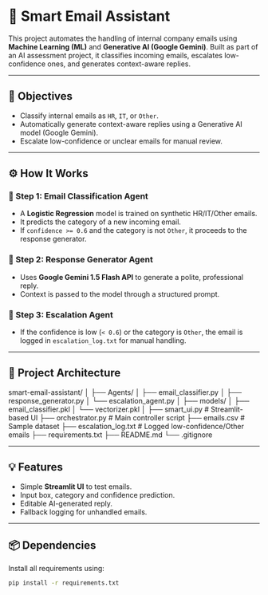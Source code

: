# 📧 Smart Email Assistant

This project automates the handling of internal company emails using **Machine Learning (ML)** and **Generative AI (Google Gemini)**. Built as part of an AI assessment project, it classifies incoming emails, escalates low-confidence ones, and generates context-aware replies.

---

## 🎯 Objectives

- Classify internal emails as `HR`, `IT`, or `Other`.
- Automatically generate context-aware replies using a Generative AI model (Google Gemini).
- Escalate low-confidence or unclear emails for manual review.

---

## ⚙️ How It Works

### 🔹 Step 1: Email Classification Agent
- A **Logistic Regression** model is trained on synthetic HR/IT/Other emails.
- It predicts the category of a new incoming email.
- If `confidence >= 0.6` and the category is not `Other`, it proceeds to the response generator.

### 🔹 Step 2: Response Generator Agent
- Uses **Google Gemini 1.5 Flash API** to generate a polite, professional reply.
- Context is passed to the model through a structured prompt.

### 🔹 Step 3: Escalation Agent
- If the confidence is low (`< 0.6`) or the category is `Other`, the email is logged in `escalation_log.txt` for manual handling.

---

## 🧱 Project Architecture

smart-email-assistant/
│
├── Agents/
│   ├── email_classifier.py
│   ├── response_generator.py
│   └── escalation_agent.py
│
├── models/
│   ├── email_classifier.pkl
│   └── vectorizer.pkl
│
├── smart_ui.py           # Streamlit-based UI
├── orchestrator.py       # Main controller script
├── emails.csv            # Sample dataset
├── escalation_log.txt    # Logged low-confidence/Other emails
├── requirements.txt
├── README.md
└── .gitignore

---
## 💡 Features

- Simple **Streamlit UI** to test emails.
- Input box, category and confidence prediction.
- Editable AI-generated reply.
- Fallback logging for unhandled emails.

---

## 📦 Dependencies

Install all requirements using:

```bash
pip install -r requirements.txt
